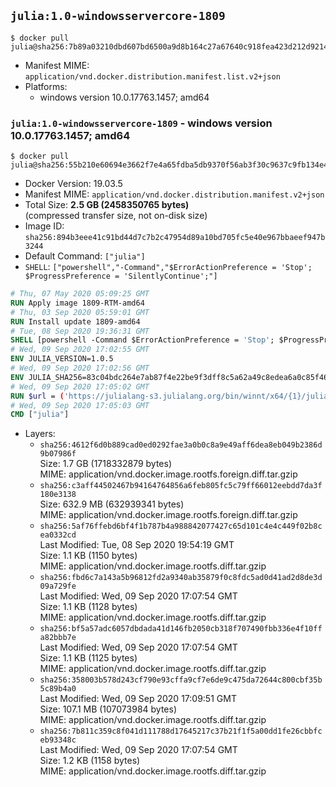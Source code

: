 ## `julia:1.0-windowsservercore-1809`

```console
$ docker pull julia@sha256:7b89a03210dbd607bd6500a9d8b164c27a67640c918fea423d212d921457223c
```

-	Manifest MIME: `application/vnd.docker.distribution.manifest.list.v2+json`
-	Platforms:
	-	windows version 10.0.17763.1457; amd64

### `julia:1.0-windowsservercore-1809` - windows version 10.0.17763.1457; amd64

```console
$ docker pull julia@sha256:55b210e60694e3662f7e4a65fdba5db9370f56ab3f30c9637c9fb134e49d530a
```

-	Docker Version: 19.03.5
-	Manifest MIME: `application/vnd.docker.distribution.manifest.v2+json`
-	Total Size: **2.5 GB (2458350765 bytes)**  
	(compressed transfer size, not on-disk size)
-	Image ID: `sha256:894b3eee41c91bd44d7c7b2c47954d89a10bd705fc5e40e967bbaeef947b3244`
-	Default Command: `["julia"]`
-	`SHELL`: `["powershell","-Command","$ErrorActionPreference = 'Stop'; $ProgressPreference = 'SilentlyContinue';"]`

```dockerfile
# Thu, 07 May 2020 05:09:25 GMT
RUN Apply image 1809-RTM-amd64
# Thu, 03 Sep 2020 05:59:01 GMT
RUN Install update 1809-amd64
# Tue, 08 Sep 2020 19:36:31 GMT
SHELL [powershell -Command $ErrorActionPreference = 'Stop'; $ProgressPreference = 'SilentlyContinue';]
# Wed, 09 Sep 2020 17:02:55 GMT
ENV JULIA_VERSION=1.0.5
# Wed, 09 Sep 2020 17:02:56 GMT
ENV JULIA_SHA256=83c04bdc264e7ab87f4e22be9f3dff8c5a62a49c8edea6a0c85f4645d4cbac7a
# Wed, 09 Sep 2020 17:05:02 GMT
RUN $url = ('https://julialang-s3.julialang.org/bin/winnt/x64/{1}/julia-{0}-win64.exe' -f $env:JULIA_VERSION, ($env:JULIA_VERSION.Split('.')[0..1] -Join '.')); 	Write-Host ('Downloading {0} ...' -f $url); 	[Net.ServicePointManager]::SecurityProtocol = [Net.SecurityProtocolType]::Tls12; 	Invoke-WebRequest -Uri $url -OutFile 'julia.exe'; 		Write-Host ('Verifying sha256 ({0}) ...' -f $env:JULIA_SHA256); 	if ((Get-FileHash julia.exe -Algorithm sha256).Hash -ne $env:JULIA_SHA256) { 		Write-Host 'FAILED!'; 		exit 1; 	}; 		Write-Host 'Installing ...'; 	Start-Process -Wait -NoNewWindow 		-FilePath '.\julia.exe' 		-ArgumentList @( 			'/S', 			'/D=C:\julia' 		); 		Write-Host 'Updating PATH ...'; 	$env:PATH = 'C:\julia\bin;' + $env:PATH; 	[Environment]::SetEnvironmentVariable('PATH', $env:PATH, [EnvironmentVariableTarget]::Machine); 		Write-Host 'Verifying install ("julia --version") ...'; 	julia --version; 		Write-Host 'Removing ...'; 	Remove-Item julia.exe -Force; 		Write-Host 'Complete.'
# Wed, 09 Sep 2020 17:05:03 GMT
CMD ["julia"]
```

-	Layers:
	-	`sha256:4612f6d0b889cad0ed0292fae3a0b0c8a9e49aff6dea8eb049b2386d9b07986f`  
		Size: 1.7 GB (1718332879 bytes)  
		MIME: application/vnd.docker.image.rootfs.foreign.diff.tar.gzip
	-	`sha256:c3aff44502467b94164764856a6feb805fc5c79ff66012eebdd7da3f180e3138`  
		Size: 632.9 MB (632939341 bytes)  
		MIME: application/vnd.docker.image.rootfs.foreign.diff.tar.gzip
	-	`sha256:5af76ffebd6bf4f1b787b4a988842077427c65d101c4e4c449f02b8cea0332cd`  
		Last Modified: Tue, 08 Sep 2020 19:54:19 GMT  
		Size: 1.1 KB (1150 bytes)  
		MIME: application/vnd.docker.image.rootfs.diff.tar.gzip
	-	`sha256:fbd6c7a143a5b96812fd2a9340ab35879f0c8fdc5ad0d41ad2d8de3d09a729fe`  
		Last Modified: Wed, 09 Sep 2020 17:07:54 GMT  
		Size: 1.1 KB (1128 bytes)  
		MIME: application/vnd.docker.image.rootfs.diff.tar.gzip
	-	`sha256:bf5a57adc6057dbdada41d146fb2050cb318f707490fbb336e4f10ffa82bbb7e`  
		Last Modified: Wed, 09 Sep 2020 17:07:54 GMT  
		Size: 1.1 KB (1125 bytes)  
		MIME: application/vnd.docker.image.rootfs.diff.tar.gzip
	-	`sha256:358003b578d243cf790e93cffa9cf7e6de9c475da72644c800cbf35b5c89b4a0`  
		Last Modified: Wed, 09 Sep 2020 17:09:51 GMT  
		Size: 107.1 MB (107073984 bytes)  
		MIME: application/vnd.docker.image.rootfs.diff.tar.gzip
	-	`sha256:7b811c359c8f041d111788d17645217c37b21f1f5a00dd1fe26cbbfceb93348c`  
		Last Modified: Wed, 09 Sep 2020 17:07:54 GMT  
		Size: 1.2 KB (1158 bytes)  
		MIME: application/vnd.docker.image.rootfs.diff.tar.gzip

